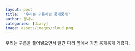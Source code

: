 ```yaml
---
layout: post
title:  "우리는 구름처럼 뭉게뭉게"
author: 괭시니
categories: [diary]
image: assets/images/cloud.png
---
```

우리는 구름을 풀어넣으면서 빨간 다리 앞에서 가끔 뭉게뭉게 거렸다.